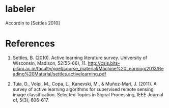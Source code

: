 # labeler



Accordin to [Settles 2010]

# References

1. Settles, B. (2010). Active learning literature survey. University of Wisconsin, Madison, 52(55-66), 11.
   http://csis.bits-pilani.ac.in/faculty/goel/course_material/Machine%20Learning/2013/Reading%20Material/settles.activelearning.pdf


2. Tuia, D., Volpi, M., Copa, L., Kanevski, M., & Muñoz-Marí, J. (2011). A survey of active learning algorithms for supervised remote sensing image classification. Selected Topics in Signal Processing, IEEE Journal of, 5(3), 606-617.

